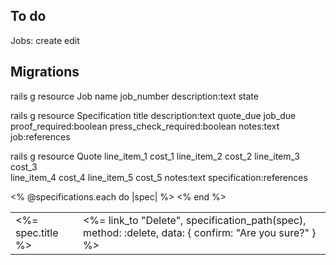 ## To do

Jobs: create edit

## Migrations

rails g resource Job name job_number description:text state

rails g resource Specification title description:text quote_due job_due \
proof_required:boolean press_check_required:boolean notes:text job:references

rails g resource Quote line_item_1 cost_1 line_item_2 cost_2 line_item_3 cost_3 \
line_item_4 cost_4 line_item_5 cost_5 notes:text specification:references

<table class="table table__flush table__bordered">
  <% @specifications.each do |spec| %>
    <tr>
      <td><%= spec.title %> </td>
      <td><%= link_to "Delete", specification_path(spec), method: :delete, data: { confirm: "Are you sure?" } %></td>
    </tr>
  <% end %>
</table>
